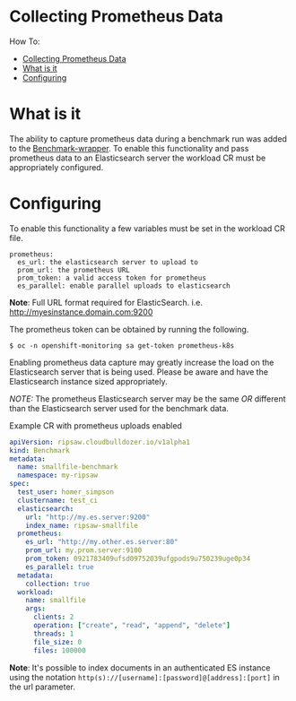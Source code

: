 # Collecting Prometheus Data

How To:
- [Collecting Prometheus Data](#collecting-prometheus-data)
- [What is it](#what-is-it)
- [Configuring](#configuring)

# What is it

The ability to capture prometheus data during a benchmark run was added to the [Benchmark-wrapper](https://github.com/cloud-bulldozer/benchmark-wrapper). 
To enable this functionality and pass prometheus data to an Elasticsearch server the workload CR must be appropriately configured.


# Configuring

To enable this functionality a few variables must be set in the workload CR file.

```
prometheus:
  es_url: the elasticsearch server to upload to
  prom_url: the prometheus URL
  prom_token: a valid access token for prometheus
  es_parallel: enable parallel uploads to elasticsearch
```

**Note**: Full URL format required for ElasticSearch. i.e. http://myesinstance.domain.com:9200

The prometheus token can be obtained by running the following.

```
$ oc -n openshift-monitoring sa get-token prometheus-k8s
```

Enabling prometheus data capture may greatly increase the load on the Elasticsearch server that is being used. Please be aware and have the
Elasticsearch instance sized appropriately.

*NOTE:* The prometheus Elasticsearch server may be the same *OR* different than the Elasticsearch server used for the benchmark data.

Example CR with prometheus uploads enabled

```yaml
apiVersion: ripsaw.cloudbulldozer.io/v1alpha1
kind: Benchmark
metadata:
  name: smallfile-benchmark
  namespace: my-ripsaw
spec:
  test_user: homer_simpson
  clustername: test_ci
  elasticsearch:
    url: "http://my.es.server:9200"
    index_name: ripsaw-smallfile
  prometheus:
    es_url: "http://my.other.es.server:80"
    prom_url: my.prom.server:9100
    prom_token: 0921783409ufsd09752039ufgpods9u750239uge0p34
    es_parallel: true
  metadata:
    collection: true
  workload:
    name: smallfile
    args:
      clients: 2
      operation: ["create", "read", "append", "delete"]
      threads: 1
      file_size: 0
      files: 100000
```

**Note**: It's possible to index documents in an authenticated ES instance using the notation `http(s)://[username]:[password]@[address]:[port]` in the url parameter.
